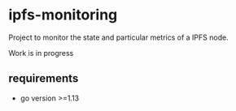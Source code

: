 # ipfs-monitoring
Project to monitor the state and particular metrics of a IPFS node. 

Work is in progress


## requirements
* go version >=1.13